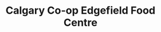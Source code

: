 ---
title: "Calgary Co-op Edgefield Food Centre"
url: /strathmore/calgary-co-op-edgefield-food-centre/
shop: supermarket
---